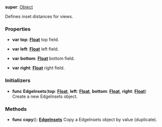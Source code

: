 **super**: [Object](Object.md)

Defines inset distances for views.

### Properties

* **var** **top**: **[Float](../gravity/types.md)**
top field.

* **var** **left**: **[Float](../gravity/types.md)**
left field.

* **var** **bottom**: **[Float](../gravity/types.md)**
bottom field.

* **var** **right**: **[Float](../gravity/types.md)**
right field.



### Initializers

* **func** **EdgeInsets**(**top**: <strong>[Float](../gravity/types.md)</strong>, **left**: <strong>[Float](../gravity/types.md)</strong>, **bottom**: <strong>[Float](../gravity/types.md)</strong>, **right**: <strong>[Float](../gravity/types.md)</strong>)
Create a new EdgeInsets object.



### Methods

* **func** **copy**(): <strong>[EdgeInsets](edgeinsets.md)</strong> 
Copy a EdgeInsets object by value (duplicate).





